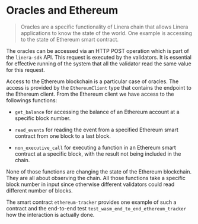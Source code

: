 # Oracles and Ethereum

> Oracles are a specific functionality of Linera chain that allows Linera
> applications to know the state of the world. One example is accessing to the
> state of Ethereum smart contract.

The oracles can be accessed via an HTTP POST operation which is part of the
`linera-sdk` API. This request is executed by the validators. It is essential
for effective running of the system that all the validator read the same value
for this request.

Access to the Ethereum blockchain is a particular case of oracles. The access is
provided by the `EthereumClient` type that contains the endpoint to the Ethereum
client. From the Ethereum client we have access to the followings functions:

- `get_balance` for accessing the balance of an Ethereum account at a specific
  block number.

- `read_events` for reading the event from a specified Ethereum smart contract
  from one block to a last block.

- `non_executive_call` for executing a function in an Ethereum smart contract at
  a specific block, with the result not being included in the chain.

None of those functions are changing the state of the Ethereum blockchain. They
are all about observing the chain. All those functions take a specific block
number in input since otherwise different validators could read different number
of blocks.

The smart contract `ethereum-tracker` provides one example of such a contract
and the end-to-end test `test_wasm_end_to_end_ethereum_tracker` how the
interaction is actually done.
